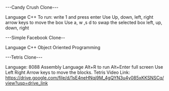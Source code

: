 ---Candy Crush Clone---

Language C++
To run: write 1 and press enter
Use Up, down, left, right arrow keys to move the box
Use a, w ,s d to swap the selected box left, up, down, right

---Simple Facebook Clone--

Language C++ Object Oriented Programming

---Tetris Clone---

Language: 8088 Assembly Language
Alt+R to run
Alt+Enter full screen
Use Left Right Arrow keys to move the blocks.
Tetris Video Link: https://drive.google.com/file/d/1sE4neHNqj9M_4gQYN3u4y085xKKSNSCq/view?usp=drive_link
